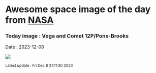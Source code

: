 
# Awesome space image of the day from [NASA](https://api.nasa.gov/)

### Today image : Vega and Comet 12P/Pons-Brooks
Date : 2023-12-08

![](https://apod.nasa.gov/apod/image/2312/_12P_Pons_Brooks_2023_12_04_184135PST_DEBartlett1024.jpg)

<small>Latest update : Fri Dec  8 21:11:30 2023</small>
        
